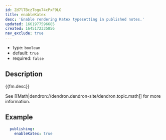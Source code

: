 ```yaml
---
id: Zd7lTBczTogu74cPxF9LO
title: enableKatex
desc: 'Enable rendering Katex typesetting in published notes.'
updated: 1661977596685
created: 1645172335856
nav_exclude: true
---
```


- type: `boolean`
- default: `true` 
- required: `false`

## Description
{{fm.desc}}

See [[Math|dendron://dendron.dendron-site/dendron.topic.math]] for more information.

## Example

```yml
  publishing:
    enableKatex: true
```